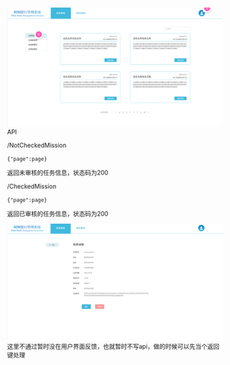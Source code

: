 ![img.png](img.png)
API

/NotCheckedMission

``{"page":page}``

返回未审核的任务信息，状态码为200

/CheckedMission

``{"page":page}``

返回已审核的任务信息，状态码为200

![img_1.png](img_1.png)
这里不通过暂时没在用户界面反馈，也就暂时不写api，做的时候可以先当个返回键处理
